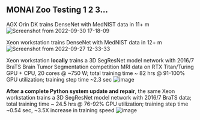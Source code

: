 ## MONAI Zoo Testing 1 2 3...  
AGX Orin DK trains DenseNet with MedNIST data in 11+ m
![Screenshot from 2022-09-30 17-18-09](https://user-images.githubusercontent.com/71346897/193375578-34716c93-7bd8-4a4c-87c4-2976e406b65d.png)


Xeon workstation trains DenseNet with MedNIST data in 12+ m
![Screenshot from 2022-09-27 12-33-33](https://user-images.githubusercontent.com/71346897/193376165-4a6616a2-89cb-46b2-bb8f-fcc8371e511e.png)

Xeon workstation **locally** trains a 3D SegResNet model network with 2016/7 BraTS Brain Tumor Segmentation competition MRI data on RTX Titan/Turing GPU + CPU, 20 cores @ ~750 W; total training time ~ 82 hrs @ 91-100% GPU utilization; training step time ~2.3 sec
![image](https://user-images.githubusercontent.com/71346897/193698288-293ea78d-d9c5-4537-89a9-3dbfc594d165.png)

**After a complete Python system update and repair**, the same Xeon workstation trains a 3D SegResNet model network with 2016/7 BraTS data; total training time ~ 24.5 hrs @ 76-92% GPU utilization; training step time ~0.54 sec, ~3.5X increase in training speed
![image](https://user-images.githubusercontent.com/71346897/201801626-86735c02-d8c5-4ed7-9746-1d830c00e9b8.png)

